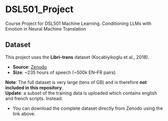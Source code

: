# DSL501_Project

Course Project for DSL501 Machine Learning.
Conditioning LLMs with Emotion in Neural Machine Translation

## Dataset

This project uses the **Libri-trans** dataset (Kocabiyikoglu et al., 2018).

- **Source**: [Zenodo](https://zenodo.org/records/6482585#.YsmVBUhBxkg)
- **Size**: ~235 hours of speech (~500k EN–FR pairs)

**Note**: The full dataset is very large (tens of GB) and is therefore **not included in this repository**.  
**Update**: a subset of the training data is uploaded which contains english and french scripts.
Instead:  
- You can download the complete dataset directly from Zenodo using the link above.  
  
